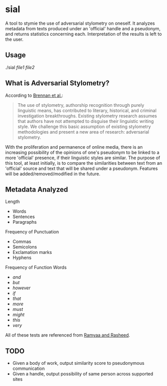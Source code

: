 # sial
A tool to stymie the use of adversarial stylometry on oneself. It analyzes metadata from texts produced under an 'official' handle and a pseudonym, and returns statistics concerning each. Interpretation of the results is left to the user.

## Usage
./sial *file1* *file2*

## What is Adversarial Stylometry?
According to [Brennan et al.](https://www.cs.drexel.edu/~sa499/papers/adversarial_stylometry.pdf):
> The use of stylometry, authorship recognition through purely linguistic means, has contributed to literary, historical, and criminal investigation breakthroughs. Existing stylometry research assumes that authors have not attempted to disguise their linguistic writing style. We challenge this basic assumption of existing stylometry methodologies and present a new area of research: adversarial stylometry.

With the proliferation and permanence of online media, there is an increasing possibility of the opinions of one's pseudonym to be linked to a more 'official' presence, if their linguistic styles are similar. The purpose of this tool, at least initially, is to compare the similarities between text from an 'official' source and text that will be shared under a pseudonym. Features will be added/removed/modified in the future.

## Metadata Analyzed
Length
+ Words
+ Sentences
+ Paragraphs

Frequency of Punctuation
+ Commas
+ Semicolons
+ Exclamation marks
+ Hyphens

Frequency of Function Words
+ *and*
+ *but*
+ *however*
+ *if*
+ *that*
+ *more*
+ *must*
+ *might*
+ *this*
+ *very*

All of these tests are referenced from [Ramyaa and Rasheed](http://www2.tcs.ifi.lmu.de/~ramyaa/publications/stylometry.pdf).

## TODO
+ Given a body of work, output similarity score to pseudonymous communication
+ Given a handle, output possibility of same person across supported sites